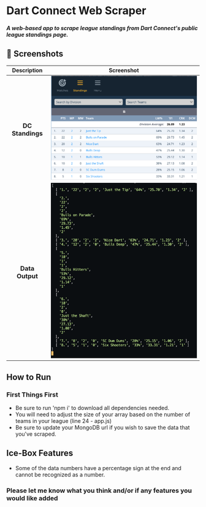 <div>

# Dart Connect Web Scraper

##### A web-based app to scrape league standings from Dart Connect's public league standings page.

</div>

## :camera_flash: Screenshots

|             Description              | Screenshot                                    |
| :----------------------------------: | --------------------------------------------- |
| <h3 align="center">DC Standings</h3> | <img src="images/dcScreen.png" width="700" /> |
| <h3 align="center">Data Output</h3>  | <img src="images/dataOutput.png" width="700"> |

</div>

<div>

## How to Run

### First Things First

- Be sure to run 'npm i' to download all dependencies needed.<br>
- You will need to adjust the size of your array based on the number of teams in your league (line 24 - app.js)<br>
- Be sure to update your MongoDB url if you wish to save the data that you've scraped. <br>

## Ice-Box Features

- Some of the data numbers have a percentage sign at the end and cannot be recognized as a number.

### Please let me know what you think and/or if any features you would like added
